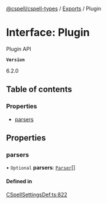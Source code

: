 [@cspell/cspell-types](../README.md) / [Exports](../modules.md) / Plugin

# Interface: Plugin

Plugin API

**`Version`**

6.2.0

## Table of contents

### Properties

- [parsers](Plugin.md#parsers)

## Properties

### parsers

• `Optional` **parsers**: [`Parser`](Parser.md)[]

#### Defined in

[CSpellSettingsDef.ts:822](https://github.com/streetsidesoftware/cspell/blob/8b25077/packages/cspell-types/src/CSpellSettingsDef.ts#L822)
